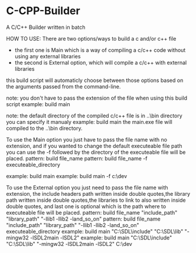 # C-CPP-Builder
A C/C++ Builder written in batch 

HOW TO USE:
There are two options/ways to build a c and/or c++ file 
  - the first one is Main which is a way of compiling a c/c++ code without using any external libraries
  - the second is External option, which will compile a c/c++ with external libraries
  
  this build script will automaticly choose between those options based on the arguments passed from the command-line.
  
  note: you don't have to pass the extension of the file when using this build script
  example: build main
  
  note: the default directory of the compiled c/c++ file is in ..\bin directory you can specify it manualy
  example: build main
  the main.exe file will compiled to the ..\bin directory.

To use the Main option you just have to pass the file name with no extension, and if you wanted to change the default executeable file path you can use the -f followed
by the directory of the executeable file will be placed.
pattern: build file_name
pattern: build file_name -f executeable_directory

example: build main
example: build main -f c:\dev


To use the External option you just need to pass the file name with extension, the include headers path written inside double quotes,the library path written inside
double quotes,the libraries to link to also written inside double quotes, and last one is optional which is the path where to executeable file will be placed.
pattern: build file_name "include_path" "library_path" "-llib1 -llib2 -land_so_on"
pattern: build file_name "include_path" "library_path" "-llib1 -llib2 -land_so_on" executeable_directory
example: build main "C:\SDL\include" "C:\SDL\lib" "-mingw32 -lSDL2main -lSDL2"
example: build main "C:\SDL\include" "C:\SDL\lib" "-mingw32 -lSDL2main -lSDL2" C:\dev
  
